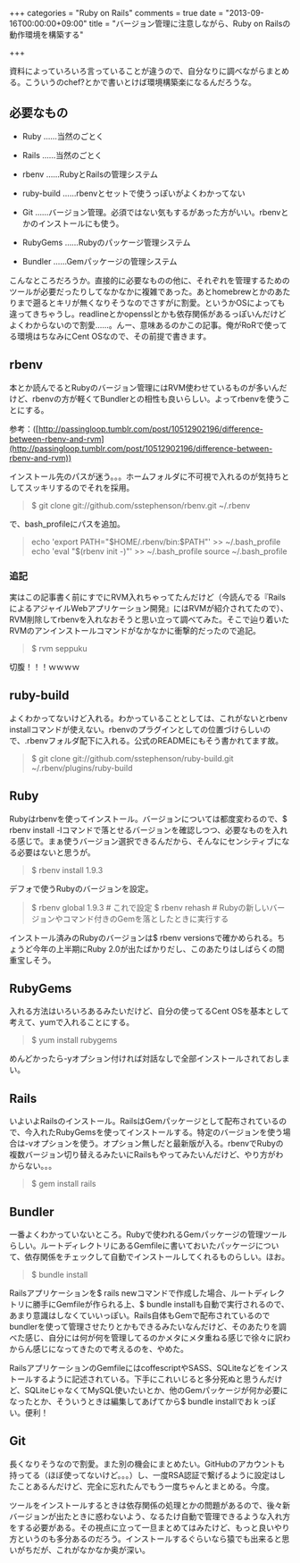 +++
categories = "Ruby on Rails"
comments = true
date = "2013-09-16T00:00:00+09:00"
title = "バージョン管理に注意しながら、Ruby on Railsの動作環境を構築する"

+++

資料によっていろいろ言っていることが違うので、自分なりに調べながらまとめる。こういうのchef?とかで書いとけば環境構築楽になるんだろうな。

## 必要なもの


* Ruby ……当然のごとく
* Rails ……当然のごとく


* rbenv ……RubyとRailsの管理システム
* ruby-build ……rbenvとセットで使うっぽいがよくわかってない


* Git ……バージョン管理。必須ではない気もするがあった方がいい。rbenvとかのインストールにも使う。
* RubyGems ……Rubyのパッケージ管理システム


* Bundler ……Gemパッケージの管理システム





こんなところだろうか。直接的に必要なものの他に、それぞれを管理するためのツールが必要だったりしてなかなかに複雑であった。あとhomebrewとかのあたりまで遡るとキリが無くなりそうなのでさすがに割愛。というかOSによっても違ってきちゃうし。readlineとかopensslとかも依存関係があるっぽいんだけどよくわからないので割愛……。んー、意味あるのかこの記事。俺がRoRで使ってる環境はちなみにCent OSなので、その前提で書きます。

## rbenv

本とか読んでるとRubyのバージョン管理にはRVM使わせているものが多いんだけど、rbenvの方が軽くてBundlerとの相性も良いらしい。よってrbenvを使うことにする。

参考：([http://passingloop.tumblr.com/post/10512902196/difference-between-rbenv-and-rvm](http://passingloop.tumblr.com/post/10512902196/difference-between-rbenv-and-rvm))

インストール先のパスが迷う。。。ホームフォルダに不可視で入れるのが気持ちとしてスッキリするのでそれを採用。

<blockquote>$ git clone git://github.com/sstephenson/rbenv.git ~/.rbenv</blockquote>

で、bash_profileにパスを追加。

<blockquote>echo 'export PATH="$HOME/.rbenv/bin:$PATH"' >> ~/.bash_profile
echo 'eval "$(rbenv init -)"' >> ~/.bash_profile
source ~/.bash_profile</blockquote>

### 追記

実はこの記事書く前にすでにRVM入れちゃってたんだけど（今読んでる『RailsによるアジャイルWebアプリケーション開発』にはRVMが紹介されてたので）、RVM削除してrbenvを入れなおそうと思い立って調べてみた。そこで辿り着いたRVMのアンインストールコマンドがなかなかに衝撃的だったので追記。

<blockquote>$ rvm seppuku</blockquote>

切腹！！！ｗｗｗｗ

## ruby-build

よくわかってないけど入れる。わかっていることとしては、これがないとrbenv installコマンドが使えない。rbenvのプラグインとしての位置づけらしいので、.rbenvフォルダ配下に入れる。公式のREADMEにもそう書かれてます故。

<blockquote>$ git clone git://github.com/sstephenson/ruby-build.git ~/.rbenv/plugins/ruby-build</blockquote>

## Ruby

Rubyはrbenvを使ってインストール。バージョンについては都度変わるので、$ rbenv install -lコマンドで落とせるバージョンを確認しつつ、必要なものを入れる感じで。まぁ使うバージョン選択できるんだから、そんなにセンシティブになる必要はないと思うが。

<blockquote>$ rbenv install 1.9.3</blockquote>

デフォで使うRubyのバージョンを設定。

<blockquote>$ rbenv global 1.9.3 # これで設定
$ rbenv rehash # Rubyの新しいバージョンやコマンド付きのGemを落としたときに実行する</blockquote>

インストール済みのRubyのバージョンは$ rbenv versionsで確かめられる。ちょうど今年の上半期にRuby 2.0が出たばかりだし、このあたりはしばらくの間重宝しそう。

## RubyGems

入れる方法はいろいろあるみたいだけど、自分の使ってるCent OSを基本として考えて、yumで入れることにする。

<blockquote>$ yum install rubygems</blockquote>

めんどかったら-yオプション付ければ対話なしで全部インストールされておしまい。

## Rails

いよいよRailsのインストール。RailsはGemパッケージとして配布されているので、今入れたRubyGemsを使ってインストールする。特定のバージョンを使う場合は-vオプションを使う。オプション無しだと最新版が入る。rbenvでRubyの複数バージョン切り替えるみたいにRailsもやってみたいんだけど、やり方がわからない。。。

<blockquote>$ gem install rails</blockquote>

## Bundler

一番よくわかっていないところ。Rubyで使われるGemパッケージの管理ツールらしい。ルートディレクトリにあるGemfileに書いておいたパッケージについて、依存関係をチェックして自動でインストールしてくれるものらしい。ほお。

<blockquote>$ bundle install</blockquote>

Railsアプリケーションを$ rails newコマンドで作成した場合、ルートディレクトリに勝手にGemfileが作られる上、$ bundle installも自動で実行されるので、あまり意識はしなくていいっぽい。Rails自体もGemで配布されているのでbundlerを使って管理させたりとかもできるみたいなんだけど、そのあたりを調べた感じ、自分には何が何を管理してるのかメタにメタ重ねる感じで徐々に訳わからん感じになってきたので考えるのを、やめた。

RailsアプリケーションのGemfileにはcoffescriptやSASS、SQLiteなどをインストールするように記述されている。下手にこれいじると多分死ぬと思うんだけど、SQLiteじゃなくてMySQL使いたいとか、他のGemパッケージが何か必要になったとか、そういうときは編集してあげてから$ bundle installでおｋっぽい。便利！

## Git

長くなりそうなので割愛。また別の機会にまとめたい。GitHubのアカウントも持ってる（ほぼ使ってないけど。。。）し、一度RSA認証で繋げるように設定はしたことあるんだけど、完全に忘れたんでもう一度ちゃんとまとめる。今度。

ツールをインストールするときは依存関係の処理とかの問題があるので、後々新バージョンが出たときに惑わないよう、なるたけ自動で管理できるような入れ方をする必要がある。その視点に立って一旦まとめてはみたけど、もっと良いやり方というのも多分あるのだろう。インストールするぐらいなら猿でも出来ると思いがちだが、これがなかなか奥が深い。


